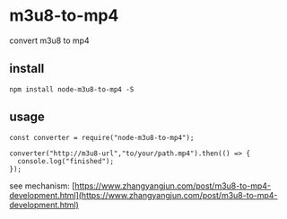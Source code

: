 # m3u8-to-mp4
convert m3u8 to mp4 

## install

```
npm install node-m3u8-to-mp4 -S
```

## usage

```
const converter = require("node-m3u8-to-mp4");

converter("http://m3u8-url","to/your/path.mp4").then(() => {
  console.log("finished");
});
```

see mechanism: [https://www.zhangyangjun.com/post/m3u8-to-mp4-development.html](https://www.zhangyangjun.com/post/m3u8-to-mp4-development.html)
